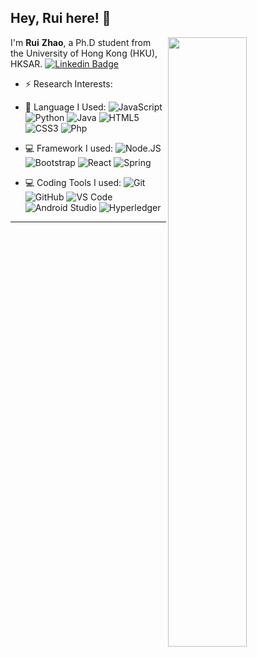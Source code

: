 
## Hey, Rui here! :wave: 

[<img align="right" width="50%" src="https://github-readme-stats.vercel.app/api?username=jeremyRZ&show_icons=true&theme=tokyonight">](https://metrics.lecoq.io/jeremyRZ?template=classic)

I'm **Rui** **Zhao**, a Ph.D student from the University of Hong Kong (HKU), HKSAR. [![Linkedin Badge](https://img.shields.io/badge/-RuiZhao-blue?style=plastic&logo=Linkedin&logoColor=white&link=https://www.linkedin.com/in/ruizhaohku/)](https://www.linkedin.com/in/ruizhaohku/)

-   ⚡️ Research Interests:
    
-   🚀 Language I Used: 
    ![JavaScript](https://img.shields.io/badge/-JavaScript-black?style=plastic&logo=javascript)
    ![Python](https://img.shields.io/badge/-Python-8fcfd1?style=plastic&logo=Python)
    ![Java](https://img.shields.io/badge/-Java-007396?style=plastic&logo=Java)
    ![HTML5](https://img.shields.io/badge/-HTML5-E34F26?style=plastic&logo=html5&logoColor=white)
    ![CSS3](https://img.shields.io/badge/-CSS3-1572B6?style=plastic&logo=css3)
    ![Php](https://img.shields.io/badge/-php-394989?style=plastic&logo=php)
-   💻 Framework I used: 
    ![Node.JS](https://img.shields.io/badge/-Node.JS-black?style=plastic&logo=Node.js) 
    ![Bootstrap](https://img.shields.io/badge/-Bootstrap-563D7C?style=plastic&logo=bootstrap)
    ![React](https://img.shields.io/badge/-React-61DAFB?style=plastic&logo=React)
    ![Spring](https://img.shields.io/badge/-Spring-6DB33F?style=plastic&logo=Spring)
-   💻 Coding Tools I used: 
    ![Git](https://img.shields.io/badge/-Git-black?style=plastic&logo=git)
    ![GitHub](https://img.shields.io/badge/-GitHub-181717?style=plastic&logo=github)
    ![VS Code](https://img.shields.io/badge/-VS%20Code-007ACC?style=plastic&logo=visual-studio-code)
    ![Android Studio](https://img.shields.io/badge/-Android%20Studio-3DDC84?style=plastic&logo=Android%20Studio)
    ![Hyperledger](https://img.shields.io/badge/-Hyperledger-2F3134?style=plastic&logo=Hyperledger)
---
